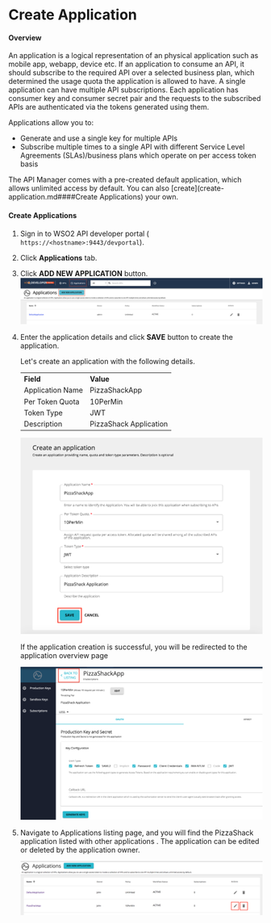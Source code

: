 # Create Application

#### Overview

An application is a logical representation of an physical application such as mobile app, webapp, device etc. If an 
application to consume an API, it should subscribe to the required API over a 
selected 
business 
plan, which determined the usage quota the application is allowed to have. A single application can 
have 
multiple 
API subscriptions. Each application 
has consumer key 
and 
consumer secret pair and the requests to the subscribed APIs are authenticated via the tokens generated using them. 

Applications allow you to:

-   Generate and use a single key for multiple APIs
-   Subscribe multiple times to a single API with different Service Level Agreements (SLAs)/business plans which 
operate on per access token basis



The API Manager comes with a pre-created default application, which allows unlimited access by default. You can also 
[create](create-application.md####Create Applications) your own.

#### **Create Applications**

1.  Sign in to WSO2 API developer portal ( `https://<hostname>:9443/devportal`).

2.  Click **Applications** tab.

3.  Click **ADD NEW APPLICATION** button.
![Add new application option](../../../assets/img/Learn/add-new-application-option.png)   

4.  Enter the application details and click **SAVE** button to create the application.
   
       Let's create an application with the following details.
   
     <html>
        <table>
        <th>Field</th><th>Value</th>
        <tr><td>Application Name</td><td>PizzaShackApp</td></tr>
        <tr><td>Per Token Quota</td><td>10PerMin</td></tr>
        <tr><td>Token Type</td><td>JWT</td></tr>
        <tr><td>Description</td><td>PizzaShack Application</td></tr>
        </table>
     </html>
   
     ![Add new Application](../../../assets/img/Learn/create-new-application.png)
      
    If the application creation is successful, you will be redirected to the application overview page

     ![Application_overview](../../../assets/img/Learn/application-overview.png)
    
5.  Navigate to Applications listing page, and you will find the PizzaShack application listed with other applications
. The application can be edited or deleted by the application owner.

    ![Applications_listing](../../../assets/img/Learn/applications-listing.png)

    
